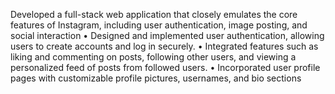 Developed a full-stack web application that closely emulates the core features of Instagram, including user authentication, image posting, and social interaction • Designed and implemented user authentication, allowing users to create accounts and log in securely. • Integrated features such as liking and commenting on posts, following other users, and viewing a personalized feed of posts from followed users. • Incorporated user profile pages with customizable profile pictures, usernames, and bio sections